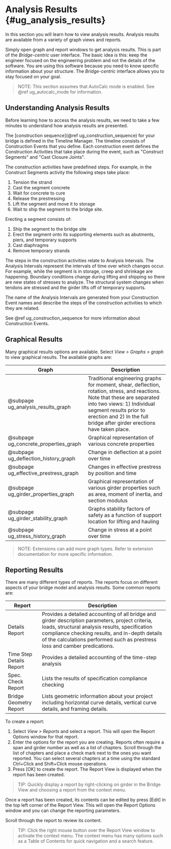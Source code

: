 Analysis Results {#ug_analysis_results}
==============================================
In this section you will learn how to view analysis results. Analysis results are available from a variety of graph views and reports. 

Simply open graph and report windows to get analysis results. This is part of the _Bridge-centric_ user interface. The basic idea is this: keep the engineer focused on the engineering problem and not the details of the software. You are using this software because you need to know specific information about your structure. The _Bridge-centric_ interface allows you to stay focused on your goal.

> NOTE: This section assumes that AutoCalc mode is enabled. See @ref ug_autocalc_mode for information.

Understanding Analysis Results
------------------------------
Before learning how to access the analysis results, we need to take a few minutes to understand how analysis results are presented. 

The [construction sequence](@ref ug_construction_sequence) for your bridge is defined in the Timeline Manager. The timeline consists of Construction Events that you define. Each construction event defines the Construction Activities that take place during the event, such as "Construct Segments" and "Cast Closure Joints". 

The construction activities have predefined steps. For example, in the Construct Segments activity the following steps take place:
1. Tension the strand
2. Cast the segment concrete
3. Wait for concrete to cure
4. Release the prestressing
5. Lift the segment and move it to storage
6. Wait to ship the segment to the bridge site.

Erecting a segment consists of:
1. Ship the segment to the bridge site
2. Erect the segment onto its supporting elements such as abutments, piers, and temporary supports
3. Cast diaphragms
4. Remove temporary strands

The steps in the construction activities relate to Analysis Intervals. The Analysis Intervals represent the intervals of time over which changes occur. For example, while the segment is in storage, creep and shrinkage are happening. Boundary conditions change during lifting and shipping so there are new states of stresses to analyze. The structural system changes when tendons are stressed and the girder lifts off of temporary supports.

The name of the Analysis Intervals are generated from your Construction Event names and describe the steps of the construction activities to which they are related. 

See @ref ug_construction_sequence for more information about Construction Events.
 
Graphical Results
-----------------
Many graphical results options are available. Select *View > Graphs > graph* to view graphical results. The available graphs are:

Graph | Description
-----------|------------
@subpage ug_analysis_results_graph | Traditional engineering graphs for moment, shear, deflection, rotation, stress, and reactions. Note that these are separated into two views: 1) Individual segment results prior to erection and 2) In the full bridge after girder erections have taken place.
@subpage ug_concrete_properties_graph | Graphical representation of various concrete properties
@subpage ug_deflection_history_graph | Change in deflection at a point over time
@subpage ug_effective_prestress_graph | Changes in effective prestress by position and time
@subpage ug_girder_properties_graph | Graphical representation of various girder properties such as area, moment of inertia, and section modulus
@subpage ug_girder_stability_graph | Graphs stability factors of safety as a function of support location for lifting and hauling
@subpage ug_stress_history_graph | Change in stress at a point over time

> NOTE: Extensions can add more graph types. Refer to extension documentation for more specific information.

Reporting Results
------------------
There are many different types of reports. The reports focus on different aspects of your bridge model and analysis results.
Some common reports are:

Report | Description
-------|------------
Details Report | Provides a detailed accounting of all bridge and girder description parameters, project criteria, loads, structural analysis results, specification compliance checking results, and in-depth details of the calculations performed such as prestress loss and camber predications.
Time Step Details Report | Provides a detailed accounting of the time-step analysis
Spec. Check Report | Lists the results of specification compliance checking
Bridge Geometry Report | Lists geometric information about your project including horizontal curve details, vertical curve details, and framing details.

To create a report:
1. Select *View > Reports* and select a report. This will open the Report Options window for that report. 
2. Enter the options for the report you are creating. Reports often require a span and girder number as well as a list of chapters. Scroll through the list of chapters and place a check mark next to the ones you want reported. You can select several chapters at a time using the standard Ctrl+Click and Shift+Click mouse operations.
3. Press [OK] to create the report. The Report View is displayed when the report has been created.

> TIP: Quickly display a report by right-clicking on girder in the Bridge View and choosing a report from the context menu.

Once a report has been created, its contents can be edited by press [Edit] in the top left corner of the Report View. This will open the Report Options window and you can change the reporting parameters.

Scroll through the report to review its content.

> TIP: Click the right mouse button over the Report View window to activate the context menu. The context menu has many options such as a Table of Contents for quick navigation and a search feature.
